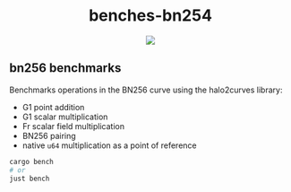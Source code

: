 <h1 align="center">
  benches-bn254
</h1>

<div align="center">
  <a href="https://x.com/cryptograthor">
    <img src="https://img.shields.io/badge/made_by_cryptograthor-black?style=flat&logo=undertale&logoColor=hotpink" />
    <!-- ![](https://img.shields.io/badge/made_by_cryptograthor-black?style=flat&logo=undertale&logoColor=hotpink) -->
  </a>
  </div>


## bn256 benchmarks
Benchmarks operations in the BN256 curve using the halo2curves library:
* G1 point addition
* G1 scalar multiplication
* Fr scalar field multiplication
* BN256 pairing
* native `u64` multiplication as a point of reference

```sh
cargo bench
# or
just bench
```
